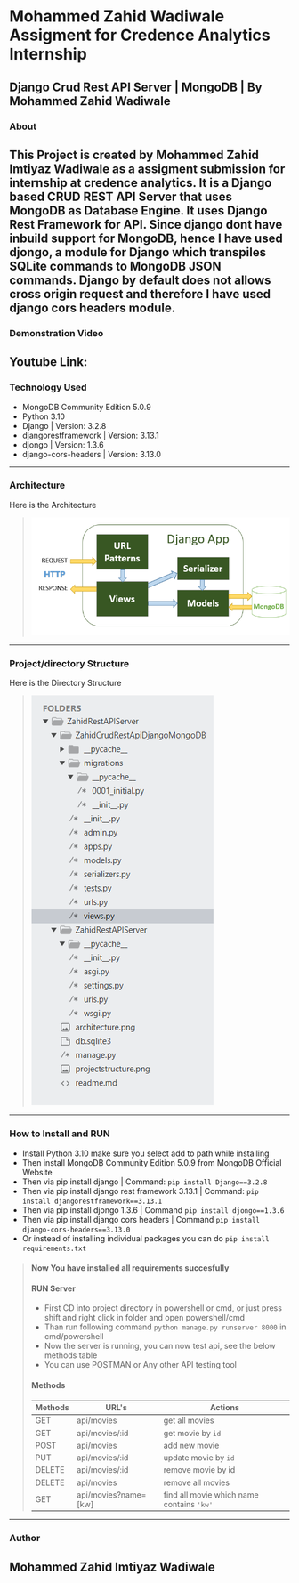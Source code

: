 # Mohammed Zahid Wadiwale Assigment for Credence Analytics Internship
## Django Crud Rest API Server | MongoDB | By Mohammed Zahid Wadiwale

### About
This Project is created by Mohammed Zahid Imtiyaz Wadiwale as a assigment submission for internship at credence analytics. It is a Django based CRUD REST API Server that uses MongoDB as Database Engine. It uses Django Rest Framework for API. Since django dont have inbuild support for MongoDB, hence I have used djongo, a module for Django which transpiles SQLite commands to MongoDB JSON commands. Django by default does not allows cross origin request and therefore I have used django cors headers module.
---
### Demonstration Video
Youtube Link: 
---
### Technology Used

 - MongoDB Community Edition 5.0.9
 - Python 3.10
 - Django | Version: 3.2.8
 - djangorestframework | Version: 3.13.1
 - djongo | Version: 1.3.6
 - django-cors-headers | Version: 3.13.0
---
### Architecture
Here is the Architecture
> ![Architecture](architecture.png)
---
### Project/directory Structure
Here is the Directory Structure
> ![Project Structure](projectstructure.png)
---
### How to Install and RUN
+ Install Python 3.10 make sure you select add to path while installing
+ Then install MongoDB Community Edition 5.0.9 from MongoDB Official Website
+ Then via pip install django | Command: `pip install Django==3.2.8`
+ Then via pip install django rest framework 3.13.1 | Command: `pip install djangorestframework==3.13.1`
+ Then via pip install djongo 1.3.6 | Command `pip install djongo==1.3.6`
+ Then via pip install django cors headers | Command `pip install django-cors-headers==3.13.0`
+ Or instead of installing individual packages you can do `pip install requirements.txt`

> #### Now You have installed all requirements succesfully
> #### RUN Server
>
> - First CD into project directory in powershell or cmd, or just press shift and right click in folder and open powershell/cmd
> - Than run following command `python manage.py runserver 8000` in cmd/powershell
> - Now the server is running, you can now test api, see the below methods table
> - You can use POSTMAN or Any other API testing tool
>
> #### Methods
> Methods | URL's                  | Actions                                   
> ------- | -----------------------| ------------------------------------------
> GET     | api/movies             | get all movies   
> GET     | api/movies/:id         | get movie by `id`   
> POST    | api/movies             | add new movie   
> PUT     | api/movies/:id         | update movie by `id`   
> DELETE  | api/movies/:id         | remove movie by id   
> DELETE  | api/movies             | remove all movies   
> GET     | api/movies?name=[kw]   | find all movie which name contains `'kw'` 
---
### Author
Mohammed Zahid Imtiyaz Wadiwale
---
